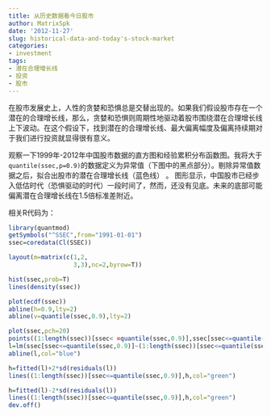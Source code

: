 ```yaml
---
title: 从历史数据看今日股市
author: MatrixSpk
date: '2012-11-27'
slug: historical-data-and-today's-stock-market
categories:
- investment
tags:
- 潜在合理增长线
- 投资
- 股市
---
```

  
在股市发展史上，人性的贪婪和恐惧总是交替出现的。如果我们假设股市存在一个潜在的合理增长线，那么，贪婪和恐惧则周期性地驱动着股市围绕潜在合理增长线上下波动。在这个假设下，找到潜在的合理增长线、最大偏离幅度及偏离持续期对于我们进行投资就显得很有意义。

观察一下1999年-2012年中国股市数据的直方图和经验累积分布函数图。我将大于`quantile(ssec,p=0.9)`的数据定义为异常值（下图中的黑点部分）。剔除异常值数据之后，拟合出股市的潜在合理增长线（蓝色线）
。
图形显示，中国股市已经步入低估时代（恐惧驱动的时代）一段时间了，然而，还没有见底。未来的底部可能偏离潜在合理增长线在1.5倍标准差附近。

相关R代码为：


``` r
library(quantmod)
getSymbols("^SSEC",from="1991-01-01")
ssec=coredata(Cl(SSEC))

layout(m=matrix(c(1,2,
                  3,3),nc=2,byrow=T))

hist(ssec,prob=T)
lines(density(ssec))

plot(ecdf(ssec))
abline(h=0.9,lty=2)
abline(v=quantile(ssec,0.9),lty=2)

plot(ssec,pch=20)
points((1:length(ssec))[ssec< =quantile(ssec,0.9)],ssec[ssec<=quantile(ssec,0.9)],col="red",pch=20)
l=lm(ssec[ssec<=quantile(ssec,0.9)]~(1:length(ssec))[ssec<=quantile(ssec,0.9)])
abline(l,col="blue")

h=fitted(l)+2*sd(residuals(l))
lines((1:length(ssec))[ssec<=quantile(ssec,0.9)],h,col="green")

h=fitted(l)-2*sd(residuals(l))
lines((1:length(ssec))[ssec<=quantile(ssec,0.9)],h,col="green")
dev.off()
```
